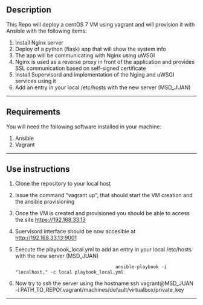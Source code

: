 ## Description

This Repo will deploy a centOS 7 VM using vagrant and will provision it with Ansible with the following items:

1. Install Nginx server
2. Deploy of a python (flask) app that will show the system info
3. The app will be communicating with Nginx using uWSGI
4. Nginx is used as a reverse proxy in front of the application and provides SSL communication based on self-signed certificate
5. Install Supervisord  and implementation of the Nging and uWSGI services using it
6. Add an entry in your local /etc/hosts with the new server  (MSD_JUAN)
---

## Requirements

You will need the following software installed in your machine:

1. Ansible
2. Vagrant
---

## Use instructions

1. Clone the repository to your local host
2. Issue the command "vagrant up", that should start the VM creation and the ansible provisioning
3. Once the VM is created and provisioned you should be able to access the site https://192.168.33.13
4. Suervisord interface should be now accesible at http://192.168.33.13:9001
5. Execute the playbook_local.yml  to add an entry in your local /etc/hosts with the new server  (MSD_JUAN)

          									ansible-playbook -i "localhost," -c local playbook_local.yml
											
6. Now try to ssh the server using the hostname
          									ssh vagrant@MSD_JUAN -i  PATH_TO_REPO/.vagrant/machines/default/virtualbox/private_key
---

